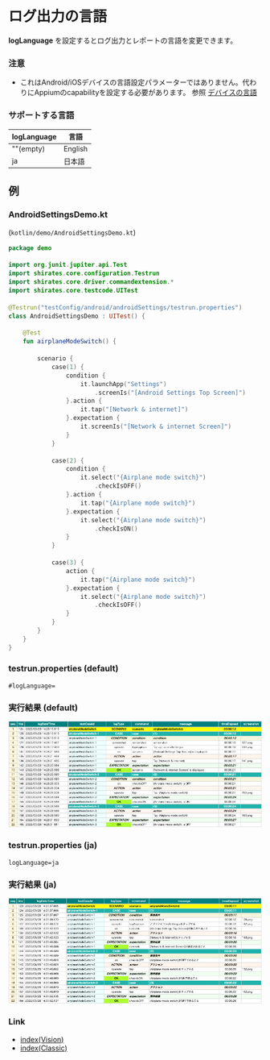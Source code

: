 # ログ出力の言語

**logLanguage** を設定するとログ出力とレポートの言語を変更できます。

### 注意

- これはAndroid/iOSデバイスの言語設定パラメーターではありません。代わりにAppiumのcapabilityを設定する必要があります。
  参照 [デバイスの言語](device_language_ja.md)

### サポートする言語

| logLanguage | 言語      |
|:------------|---------|
| ""(empty)   | English |
| ja          | 日本語     |

## 例

### AndroidSettingsDemo.kt

(`kotlin/demo/AndroidSettingsDemo.kt`)

```kotlin
package demo

import org.junit.jupiter.api.Test
import shirates.core.configuration.Testrun
import shirates.core.driver.commandextension.*
import shirates.core.testcode.UITest

@Testrun("testConfig/android/androidSettings/testrun.properties")
class AndroidSettingsDemo : UITest() {

    @Test
    fun airplaneModeSwitch() {

        scenario {
            case(1) {
                condition {
                    it.launchApp("Settings")
                        .screenIs("[Android Settings Top Screen]")
                }.action {
                    it.tap("[Network & internet]")
                }.expectation {
                    it.screenIs("[Network & internet Screen]")
                }
            }

            case(2) {
                condition {
                    it.select("{Airplane mode switch}")
                        .checkIsOFF()
                }.action {
                    it.tap("{Airplane mode switch}")
                }.expectation {
                    it.select("{Airplane mode switch}")
                        .checkIsON()
                }
            }

            case(3) {
                action {
                    it.tap("{Airplane mode switch}")
                }.expectation {
                    it.select("{Airplane mode switch}")
                        .checkIsOFF()
                }
            }
        }
    }
}
```

### testrun.properties (default)

```
#logLanguage=
```

### 実行結果 (default)

![](_images/log_language_en.png)

### testrun.properties (ja)

```
logLanguage=ja
```

### 実行結果 (ja)

![](_images/log_language_jp.png)

### Link

- [index(Vision)](../../index_ja.md)
- [index(Classic)](../../classic/index_ja.md)

